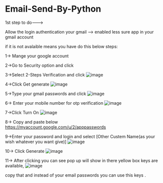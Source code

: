 # Email-Send-By-Python

1st step to do--->

Allow the login authentication your gmail --> enabled less sure app in your gmail account  

if it is not avalaible means you have do this below steps:

1-> Mange your google account 

2->Go to Security option and click

3->Select 2-Steps Verification and click
![image](https://user-images.githubusercontent.com/105841489/199963565-5af25c36-bb96-497e-9f3d-4f9a6706fcc7.png)

4->Click Get generate
![image](https://user-images.githubusercontent.com/105841489/199963708-fe2cd981-adb0-4d68-929a-8d6219f69b73.png)

5->Type your gmail passwords and click
![image](https://user-images.githubusercontent.com/105841489/199963341-2468f6ea-b10b-4a60-b85f-03816e392525.png)

6-> Enter your mobile number for otp verification
![image](https://user-images.githubusercontent.com/105841489/199964107-95388dc5-96b4-4e16-94b2-33f786714bfa.png)

7->Click Turn On
![image](https://user-images.githubusercontent.com/105841489/199964338-317e2454-8cc0-48c2-af92-eae10be94746.png)


8-> Copy and paste below 
https://myaccount.google.com/u/2/apppasswords

9->Enter your password and login and select [Other Custem Name(as your wish whatever you want give)]
![image](https://user-images.githubusercontent.com/105841489/199965076-8c06a4a4-a5aa-4116-a1d5-a6be7041f450.png)

10-> Click Generate 
![image](https://user-images.githubusercontent.com/105841489/199965437-5d669d00-7018-4f70-96fd-472e24521c83.png)

11-> After clicking you can see pop up will show in there yellow box keys are available,
![image](https://user-images.githubusercontent.com/105841489/199966172-fad06f81-3072-4acf-b351-0bea79a2dfc9.png)

copy that and instead of your email passwords you can use this keys .



